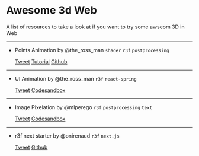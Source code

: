 # Awesome 3d Web

A list of resources to take a look at if you want to try some awseom 3D in Web

---
* Points Animation by @the_ross_man
`shader` `r3f` `postprocessing`

   [Tweet](https://twitter.com/the_ross_man/status/1331869039593988096)
[Tutorial](https://tympanus.net/codrops/2020/12/17recreating-a-dave-whyte-animation-in-react-three-fiber/) 
[Github](https://github.com/mattrossman/breathing-dots-tutorial.git)


---

* UI Animation by @the_ross_man
`r3f` `react-spring` 

  [Tweet](https://twitter.com/the_ross_man/status/1337853544658046983)
[Codesandbox](https://v6lg3.csb.app/)

---

* Image Pixelation by @mlperego
`r3f` `postprocessing` `text`

  [Tweet](https://twitter.com/mlperego/status/1338950170583719936)
[Codesandbox](https://n4py8.csb.app/)

---
* r3f next starter by @onirenaud
`r3f` `next.js`

  [Tweet](https://twitter.com/onirenaud/status/1338041518465056772)
[Github](https://github.com/RenaudRohlinger/r3f-next-starter)



